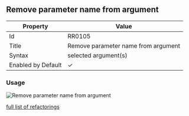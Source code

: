 ## Remove parameter name from argument

| Property | Value |
| -------- | ----- |
| Id | RR0105 |
| Title | Remove parameter name from argument |
| Syntax | selected argument\(s\) |
| Enabled by Default | &#x2713; |

### Usage

![Remove parameter name from argument](../../images/refactorings/RemoveParameterNameFromArgument.png)

[full list of refactorings](Refactorings.md)